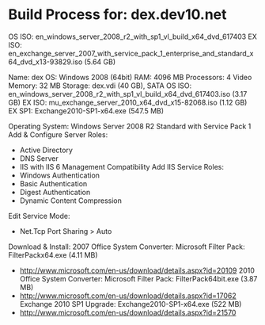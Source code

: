 Build Process for: dex.dev10.net 
================================
OS ISO: en_windows_server_2008_r2_with_sp1_vl_build_x64_dvd_617403
EX ISO: en_exchange_server_2007_with_service_pack_1_enterprise_and_standard_x64_dvd_x13-93829.iso (5.64 GB)

Name: dex
OS: Windows 2008 (64bit)
RAM: 4096 MB
Processors: 4
Video Memory: 32 MB
Storage: dex.vdi (40 GB), SATA
OS ISO: en_windows_server_2008_r2_with_sp1_vl_build_x64_dvd_617403.iso (3.17 GB)
EX ISO: mu_exchange_server_2010_x64_dvd_x15-82068.iso (1.12 GB)
EX SP1: Exchange2010-SP1-x64.exe (547.5 MB)

Operating System: Windows Server 2008 R2 Standard with Service Pack 1
Add & Configure Server Roles:
- Active Directory
- DNS Server
- IIS with IIS 6 Management Compatibility
Add IIS Service Roles:
- Windows Authentication
- Basic Authentication
- Digest Authentication
- Dynamic Content Compression

Edit Service Mode:
- Net.Tcp Port Sharing > Auto

Download & Install:
2007 Office System Converter: Microsoft Filter Pack: FilterPackx64.exe (4.11 MB)
- http://www.microsoft.com/en-us/download/details.aspx?id=20109
2010 Office System Converter: Microsoft Filter Pack: FilterPack64bit.exe (3.87 MB)
- http://www.microsoft.com/en-us/download/details.aspx?id=17062
Exchange 2010 SP1 Upgrade: Exchange2010-SP1-x64.exe (522 MB)
- http://www.microsoft.com/en-us/download/details.aspx?id=21570
